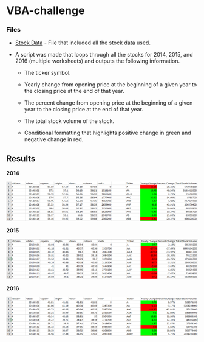 # VBA-challenge

### Files

* [Stock Data](Resources/Multiple_year_stock_data.xlsx) - File that included all the stock data used.

* A script was made that loops through all the stocks for 2014, 2015, and 2016 (multiple worksheets) and outputs the following information.

  * The ticker symbol.

  * Yearly change from opening price at the beginning of a given year to the closing price at the end of that year.

  * The percent change from opening price at the beginning of a given year to the closing price at the end of that year.

  * The total stock volume of the stock.

  * Conditional formatting that highlights positive change in green and negative change in red.
  
 ## Results
  
  **2014**
  
  ![2014](2014.png)
  
  **2015**
  
  ![2015](2015.png)
  
  **2016**
  
  ![2016](2016.png)
